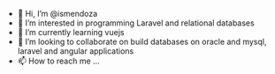 - 👋 Hi, I’m @ismendoza
- 👀 I’m interested in programming Laravel and relational databases
- 🌱 I’m currently learning vuejs
- 💞️ I’m looking to collaborate on build databases on oracle and mysql, laravel and angular applications
- 📫 How to reach me ...

<!---
ismendoza/ismendoza is a ✨ special ✨ repository because its `README.md` (this file) appears on your GitHub profile.
You can click the Preview link to take a look at your changes.
--->
